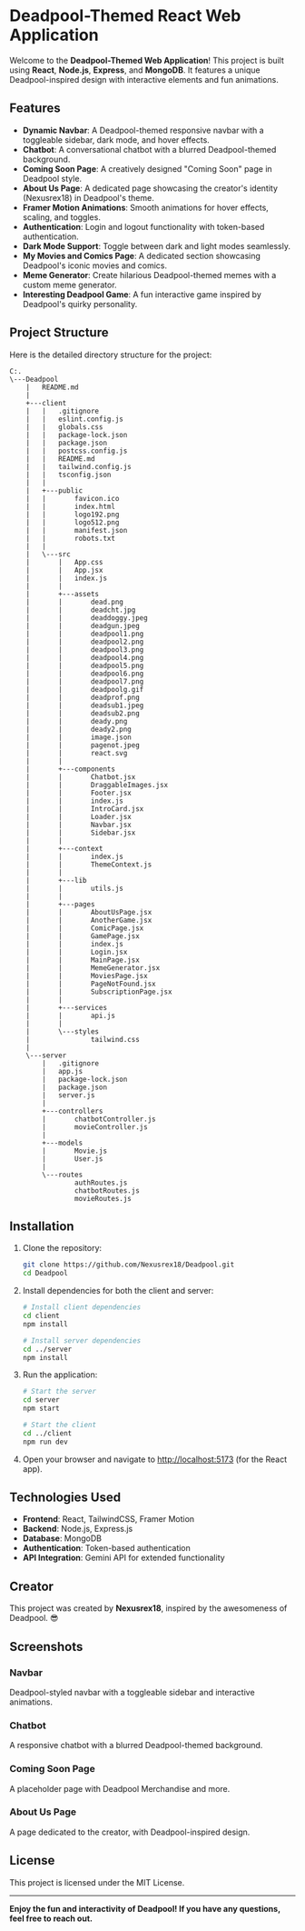 # Deadpool-Themed React Web Application

Welcome to the **Deadpool-Themed Web Application**! This project is built using **React**, **Node.js**, **Express**, and **MongoDB**. It features a unique Deadpool-inspired design with interactive elements and fun animations.

## Features

- **Dynamic Navbar**: A Deadpool-themed responsive navbar with a toggleable sidebar, dark mode, and hover effects.
- **Chatbot**: A conversational chatbot with a blurred Deadpool-themed background.
- **Coming Soon Page**: A creatively designed "Coming Soon" page in Deadpool style.
- **About Us Page**: A dedicated page showcasing the creator's identity (Nexusrex18) in Deadpool's theme.
- **Framer Motion Animations**: Smooth animations for hover effects, scaling, and toggles.
- **Authentication**: Login and logout functionality with token-based authentication.
- **Dark Mode Support**: Toggle between dark and light modes seamlessly.
- **My Movies and Comics Page**: A dedicated section showcasing Deadpool's iconic movies and comics.
- **Meme Generator**: Create hilarious Deadpool-themed memes with a custom meme generator.
- **Interesting Deadpool Game**: A fun interactive game inspired by Deadpool's quirky personality.

## Project Structure

Here is the detailed directory structure for the project:

```
C:.
\---Deadpool
    |   README.md
    |
    +---client
    |   |   .gitignore
    |   |   eslint.config.js
    |   |   globals.css
    |   |   package-lock.json
    |   |   package.json
    |   |   postcss.config.js
    |   |   README.md
    |   |   tailwind.config.js
    |   |   tsconfig.json
    |   |
    |   +---public
    |   |       favicon.ico
    |   |       index.html
    |   |       logo192.png
    |   |       logo512.png
    |   |       manifest.json
    |   |       robots.txt
    |   |
    |   \---src
    |       |   App.css
    |       |   App.jsx
    |       |   index.js
    |       |
    |       +---assets
    |       |       dead.png
    |       |       deadcht.jpg
    |       |       deaddoggy.jpeg
    |       |       deadgun.jpeg
    |       |       deadpool1.png
    |       |       deadpool2.png
    |       |       deadpool3.png
    |       |       deadpool4.png
    |       |       deadpool5.png
    |       |       deadpool6.png
    |       |       deadpool7.png
    |       |       deadpoolg.gif
    |       |       deadprof.png
    |       |       deadsub1.jpeg
    |       |       deadsub2.png
    |       |       deady.png
    |       |       deady2.png
    |       |       image.json
    |       |       pagenot.jpeg
    |       |       react.svg
    |       |
    |       +---components
    |       |       Chatbot.jsx
    |       |       DraggableImages.jsx
    |       |       Footer.jsx
    |       |       index.js
    |       |       IntroCard.jsx
    |       |       Loader.jsx
    |       |       Navbar.jsx
    |       |       Sidebar.jsx
    |       |
    |       +---context
    |       |       index.js
    |       |       ThemeContext.js
    |       |
    |       +---lib
    |       |       utils.js
    |       |
    |       +---pages
    |       |       AboutUsPage.jsx
    |       |       AnotherGame.jsx
    |       |       ComicPage.jsx
    |       |       GamePage.jsx
    |       |       index.js
    |       |       Login.jsx
    |       |       MainPage.jsx
    |       |       MemeGenerator.jsx
    |       |       MoviesPage.jsx
    |       |       PageNotFound.jsx
    |       |       SubscriptionPage.jsx
    |       |
    |       +---services
    |       |       api.js
    |       |
    |       \---styles
    |               tailwind.css
    |
    \---server
        |   .gitignore
        |   app.js
        |   package-lock.json
        |   package.json
        |   server.js
        |
        +---controllers
        |       chatbotController.js
        |       movieController.js
        |
        +---models
        |       Movie.js
        |       User.js
        |
        \---routes
                authRoutes.js
                chatbotRoutes.js
                movieRoutes.js
```

## Installation

1. Clone the repository:

   ```bash
   git clone https://github.com/Nexusrex18/Deadpool.git
   cd Deadpool
   ```

2. Install dependencies for both the client and server:

   ```bash
   # Install client dependencies
   cd client
   npm install

   # Install server dependencies
   cd ../server
   npm install
   ```

3. Run the application:

   ```bash
   # Start the server
   cd server
   npm start

   # Start the client
   cd ../client
   npm run dev
   ```

4. Open your browser and navigate to [http://localhost:5173](http://localhost:5173) (for the React app).

## Technologies Used

- **Frontend**: React, TailwindCSS, Framer Motion
- **Backend**: Node.js, Express.js
- **Database**: MongoDB
- **Authentication**: Token-based authentication
- **API Integration**: Gemini API for extended functionality

## Creator

This project was created by **Nexusrex18**, inspired by the awesomeness of Deadpool. 😎

## Screenshots

### Navbar
Deadpool-styled navbar with a toggleable sidebar and interactive animations.

### Chatbot
A responsive chatbot with a blurred Deadpool-themed background.

### Coming Soon Page
A placeholder page with Deadpool Merchandise and more.

### About Us Page
A page dedicated to the creator, with Deadpool-inspired design.

## License

This project is licensed under the MIT License.

---

**Enjoy the fun and interactivity of Deadpool! If you have any questions, feel free to reach out.**

